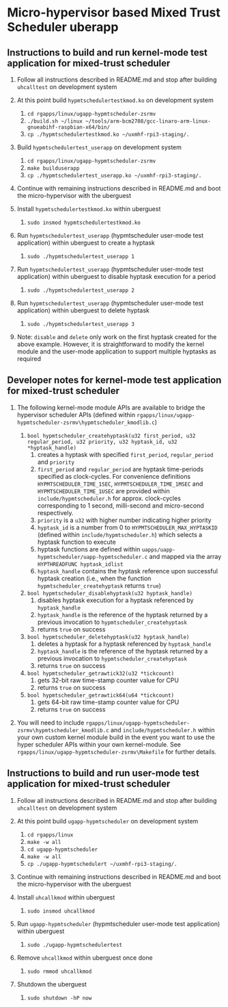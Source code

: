 # Micro-hypervisor based Mixed Trust Scheduler uberapp

## Instructions to build and run kernel-mode test application for mixed-trust scheduler

1.  Follow all instructions described in README.md and stop after 
building `uhcalltest` on development system

1. At this point build `hypmtschedulertestkmod.ko` on development system
	1. `cd rgapps/linux/ugapp-hypmtscheduler-zsrmv`
	1. `./build.sh ~/linux ~/tools/arm-bcm2708/gcc-linaro-arm-linux-gnueabihf-raspbian-x64/bin/`
	1. `cp ./hypmtschedulertestkmod.ko ~/uxmhf-rpi3-staging/.`

1. Build `hypmtschedulertest_userapp` on development system
	1. `cd rgapps/linux/ugapp-hypmtscheduler-zsrmv`
	1. `make builduserapp`
	1. `cp ./hypmtschedulertest_userapp.ko ~/uxmhf-rpi3-staging/.`

1. Continue with remaining instructions described in README.md and boot the
micro-hypervisor with the uberguest

1. Install `hypmtschedulertestkmod.ko` within uberguest
	1. `sudo insmod hypmtschedulertestkmod.ko`

1. Run `hypmtschedulertest_userapp` (hypmtscheduler user-mode test application) within uberguest to create a hyptask
	1. `sudo ./hypmtschedulertest_userapp 1`

1. Run `hypmtschedulertest_userapp` (hypmtscheduler user-mode test application) within uberguest to disable hyptask execution for a period
	1. `sudo ./hypmtschedulertest_userapp 2`

1. Run `hypmtschedulertest_userapp` (hypmtscheduler user-mode test application) within uberguest to delete hyptask
	1. `sudo ./hypmtschedulertest_userapp 3`


1. Note: `disable` and `delete` only work on the first hyptask created for the above example. However, it is straightforward to modify the kernel module and the user-mode application to support multiple hyptasks as required


## Developer notes for kernel-mode test application for mixed-trust scheduler

1. The following kernel-mode module APIs are available to bridge the hypervisor scheduler APIs (defined within `rgapps/linux/ugapp-hypmtscheduler-zsrmv\hypmtscheduler_kmodlib.c`)
	1.  `bool hypmtscheduler_createhyptask(u32 first_period, u32 regular_period,
			u32 priority, u32 hyptask_id, u32 *hyptask_handle)`
		1. creates a hyptask with specified `first_period`, `regular_period` and `priority`
		1. `first_period` and `regular_period` are hyptask time-periods specified as clock-cycles. For convenience definitions `HYPMTSCHEDULER_TIME_1SEC`, `HYPMTSCHEDULER_TIME_1MSEC` and `HYPMTSCHEDULER_TIME_1USEC` are provided within `include/hypmtscheduler.h` for approx. clock-cycles corresponding to 1 second, milli-second and micro-second respectively.
		1. `priority` is a `u32` with higher number indicating higher priority
		1. `hyptask_id` is a number from 0 to `HYPMTSCHEDULER_MAX_HYPTASKID` (defined within `include/hypmtscheduler.h`) which selects a hyptask function to execute
		1. hyptask functions are defined within `uapps/uapp-hypmtscheduler/uapp-hypmtscheduler.c` and mapped via the array `HYPTHREADFUNC hyptask_idlist`	
		1. `hyptask_handle` contains the hyptask reference upon successful hyptask creation (i.e., when the function `hypmtscheduler_createhyptask` returns `true`)
	1.  `bool hypmtscheduler_disablehyptask(u32 hyptask_handle)`
		1. disables hyptask execution for a hyptask referenced by `hyptask_handle`
		1. `hyptask_handle` is the reference of the hyptask returned by a previous invocation to `hypmtscheduler_createhyptask`
		1. returns `true` on success
	1.  `bool hypmtscheduler_deletehyptask(u32 hyptask_handle)`
		1. deletes a hyptask for a hyptask referenced by `hyptask_handle`
		1. `hyptask_handle` is the reference of the hyptask returned by a previous invocation to `hypmtscheduler_createhyptask`
		1. returns `true` on success
	1.  `bool hypmtscheduler_getrawtick32(u32 *tickcount)`
		1. gets 32-bit raw time-stamp counter value for CPU
		1. returns `true` on success
	1.  `bool hypmtscheduler_getrawtick64(u64 *tickcount)`
		1. gets 64-bit raw time-stamp counter value for CPU
		1. returns `true` on success
		

1. You will need to include `rgapps/linux/ugapp-hypmtscheduler-zsrmv\hypmtscheduler_kmodlib.c` and `include/hypmtscheduler.h` within your own custom kernel module build in the event you want to use the hyper scheduler APIs within your own kernel-module. See `rgapps/linux/ugapp-hypmtscheduler-zsrmv\Makefile` for further details.


## Instructions to build and run user-mode test application for mixed-trust scheduler

1.  Follow all instructions described in README.md and stop after 
building `uhcalltest` on development system

1. At this point build `ugapp-hypmtscheduler` on development system
	1. `cd rgapps/linux`
	1. `make -w all`
	1. `cd ugapp-hypmtscheduler`
	1. `make -w all`
	1. `cp ./ugapp-hypmtschedulert ~/uxmhf-rpi3-staging/.`

1. Continue with remaining instructions described in README.md and boot the
micro-hypervisor with the uberguest

1. Install `uhcallkmod` within uberguest
	1. `sudo insmod uhcallkmod`

1. Run `ugapp-hypmtscheduler` (hypmtscheduler user-mode test application) within uberguest
	1. `sudo ./ugapp-hypmtschedulertest`

1. Remove `uhcallkmod` within uberguest once done
	1. `sudo rmmod uhcallkmod`

1. Shutdown the uberguest
	1. `sudo shutdown -hP now`

